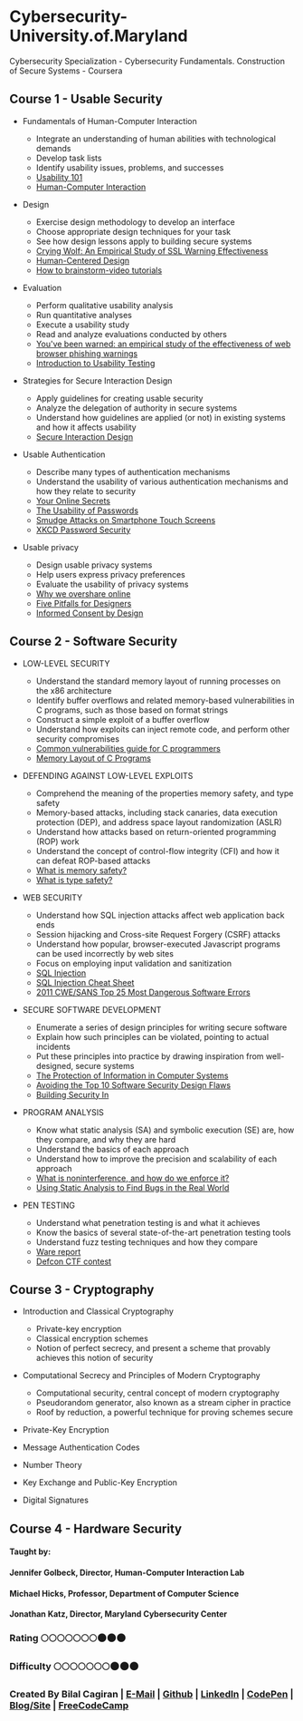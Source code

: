 # Cybersecurity-University.of.Maryland
Cybersecurity Specialization - Cybersecurity Fundamentals. Construction of Secure Systems - Coursera

## Course 1 - Usable Security
* Fundamentals of Human-Computer Interaction
  * Integrate an understanding of human abilities with technological demands
  * Develop task lists
  * Identify usability issues, problems, and successes
  * [Usability 101](https://www.nngroup.com/articles/usability-101-introduction-to-usability/)
  * [Human-Computer Interaction](http://fit.mta.edu.vn/files/DanhSach/__Human_computer_interaction.pdf)
  
* Design
  * Exercise design methodology to develop an interface
  * Choose appropriate design techniques for your task
  * See how design lessons apply to building secure systems
  * [Crying Wolf: An Empirical Study of SSL Warning Effectiveness](https://www.usenix.org/legacy/event/sec09/tech/full_papers/sec09_browser.pdf)
  * [Human-Centered Design](http://www.ted.com/talks/david_kelley_on_human_centered_design)
  * [How to brainstorm-video tutorials](https://dschool-old.stanford.edu/groups/k12/wiki/3bae4/How_to_brainstorm__video_tutorials.html)
  
* Evaluation
  * Perform qualitative usability analysis
  * Run quantitative analyses
  * Execute a usability study
  * Read and analyze evaluations conducted by others
  * [You've been warned: an empirical study of the effectiveness of web browser phishing warnings](http://repository.cmu.edu/cgi/viewcontent.cgi?article=1023&context=isr&sei-redir=1&referer=http%3A%2F%2Fscholar.google.com%2Fscholar%3Fhl%3Den%26q%3Dphishing%2Bwarnings%26btnG%3D%26as_sdt%3D1%252C21%26as_sdtp%3D#search=%22phishing%20warnings%22)
  * [Introduction to Usability Testing](https://designhammer.com/services/usability/introduction)

* Strategies for Secure Interaction Design
  * Apply guidelines for creating usable security
  * Analyze the delegation of authority in secure systems
  * Understand how guidelines are applied (or not) in existing systems and how it affects usability
  * [Secure Interaction Design](http://sid.toolness.org/ch13yee.pdf)

* Usable Authentication
  * Describe many types of authentication mechanisms
  * Understand the usability of various authentication mechanisms and how they relate to security
  * [Your Online Secrets](https://www.psychologytoday.com/blog/your-online-secrets/201410/the-psychology-choosing-passwords)
  * [The Usability of Passwords](https://www.baekdal.com/insights/password-security-usability)
  * [Smudge Attacks on Smartphone Touch Screens](https://www.usenix.org/legacy/event/woot10/tech/full_papers/Aviv.pdf)
  * [XKCD Password Security](https://xkcd.com/936/)
  
* Usable privacy
  * Design usable privacy systems
  * Help users express privacy preferences
  * Evaluate the usability of privacy systems
  * [Why we overshare online](https://www.psychologytoday.com/blog/your-online-secrets/201410/why-we-overshare-online)
  * [Five Pitfalls for Designers](http://repository.cmu.edu/cgi/viewcontent.cgi?article=1077&context=hcii&sei-redir=1)
  * [Informed Consent by Design](https://d3c33hcgiwev3.cloudfront.net/_cd7d40dc30e8eea51dc78591863ea853_ch24friedman.pdf?Expires=1490745600&Signature=Wze1kWEZkQIj2P-p2xzER9M~pTrUWdTz4M8ApScqmAGWkStPNJRvRUHsXCsrRAk5NcdaXz9wzK8RL~xSsodGo0GWefJOTVefON2sv9pNY3bDuDtgRmodZjyB8bjNsQPV0tCl-ag0s0Z-HOuhX9uckvgX8Vza4wnGwpYzuDGcTHI_&Key-Pair-Id=APKAJLTNE6QMUY6HBC5A)

## Course 2 - Software Security 
* LOW-LEVEL SECURITY
  * Understand the standard memory layout of running processes on the x86 architecture
  * Identify buffer overflows and related memory-based vulnerabilities in C programs, such as those based on format strings
  * Construct a simple exploit of a buffer overflow
  * Understand how exploits can inject remote code, and perform other security compromises
  * [Common vulnerabilities guide for C programmers](https://security.web.cern.ch/security/recommendations/en/codetools/c.shtml)
  * [Memory Layout of C Programs](http://www.geeksforgeeks.org/memory-layout-of-c-program/)
  
* DEFENDING AGAINST LOW-LEVEL EXPLOITS
  * Comprehend the meaning of the properties memory safety, and type safety
  * Memory-based attacks, including stack canaries, data execution protection (DEP), and address space layout randomization (ASLR)
  * Understand how attacks based on return-oriented programming (ROP) work
  * Understand the concept of control-flow integrity (CFI) and how it can defeat ROP-based attacks
  * [What is memory safety?](http://www.pl-enthusiast.net/2014/07/21/memory-safety/)
  * [What is type safety?](http://www.pl-enthusiast.net/2014/08/05/type-safety/)

* WEB SECURITY
  * Understand how SQL injection attacks affect web application back ends
  * Session hijacking and Cross-site Request Forgery (CSRF) attacks
  * Understand how popular, browser-executed Javascript programs can be used incorrectly by web sites
  * Focus on employing input validation and sanitization
  * [SQL Injection](https://www.owasp.org/index.php/SQL_Injection)
  * [SQL Injection Cheat Sheet](https://www.netsparker.com/blog/web-security/sql-injection-cheat-sheet/)
  * [2011 CWE/SANS Top 25 Most Dangerous Software Errors](http://cwe.mitre.org/top25/)
  
* SECURE SOFTWARE DEVELOPMENT
  * Enumerate a series of design principles for writing secure software
  * Explain how such principles can be violated, pointing to actual incidents
  * Put these principles into practice by drawing inspiration from well-designed, secure systems
  * [The Protection of Information in Computer Systems](http://web.mit.edu/Saltzer/www/publications/protection/)
  * [Avoiding the Top 10 Software Security Design Flaws ](http://cybersecurity.ieee.org/blog/2015/11/13/avoiding-the-top-10-security-flaws/)
  * [Building Security In](http://www.swsec.com/)
  
* PROGRAM ANALYSIS
  * Know what static analysis (SA) and symbolic execution (SE) are, how they compare, and why they are hard
  * Understand the basics of each approach
  * Understand how to improve the precision and scalability of each approach
  * [What is noninterference, and how do we enforce it?](http://www.pl-enthusiast.net/2015/03/03/noninterference/)
  * [Using Static Analysis to Find Bugs in the Real World](http://cacm.acm.org/magazines/2010/2/69354-a-few-billion-lines-of-code-later/fulltext)
  
* PEN TESTING
  * Understand what penetration testing is and what it achieves
  * Know the basics of several state-of-the-art penetration testing tools
  * Understand fuzz testing techniques and how they compare
  * [Ware report](http://www.rand.org/pubs/reports/R609-1/index2.html)
  * [Defcon CTF contest](https://www.defcon.org/html/links/dc-ctf.html)

## Course 3 - Cryptography
* Introduction and Classical Cryptography
  * Private-key encryption
  * Classical encryption schemes
  * Notion of perfect secrecy, and present a scheme that provably achieves this notion of security

* Computational Secrecy and Principles of Modern Cryptography
  * Computational security, central concept of modern cryptography
  * Pseudorandom generator, also known as a stream cipher in practice
  * Roof by reduction, a powerful technique for proving schemes secure

* Private-Key Encryption
* Message Authentication Codes
* Number Theory
* Key Exchange and Public-Key Encryption
* Digital Signatures

## Course 4 - Hardware Security

#### Taught by: 
#### Jennifer Golbeck, Director, Human-Computer Interaction Lab
#### Michael Hicks, Professor, Department of Computer Science
#### Jonathan Katz, Director, Maryland Cybersecurity Center

### Rating :full_moon::full_moon::full_moon::full_moon::full_moon::full_moon::full_moon::new_moon::new_moon::new_moon:
### Difficulty :full_moon::full_moon::full_moon::full_moon::full_moon::full_moon::full_moon::new_moon::new_moon::new_moon:

### Created By Bilal Cagiran | [E-Mail](mailto:bcagiran@hotmail.com) | [Github](https://github.com/extwiii/) | [LinkedIn](https://linkedin.com/in/bilalcagiran) | [CodePen](http://codepen.io/extwiii/) | [Blog/Site](http://bilalcagiran.com) | [FreeCodeCamp](https://www.freecodecamp.com/extwiii) 
